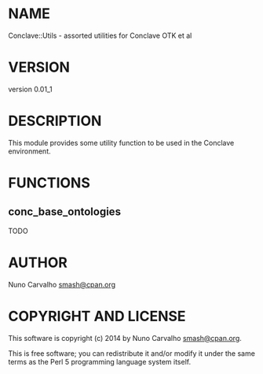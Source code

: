 # NAME

Conclave::Utils - assorted utilities for Conclave OTK et al

# VERSION

version 0.01\_1

# DESCRIPTION

This module provides some utility function to be used in the Conclave
environment.

# FUNCTIONS

## conc\_base\_ontologies

TODO

# AUTHOR

Nuno Carvalho <smash@cpan.org>

# COPYRIGHT AND LICENSE

This software is copyright (c) 2014 by Nuno Carvalho <smash@cpan.org>.

This is free software; you can redistribute it and/or modify it under
the same terms as the Perl 5 programming language system itself.
